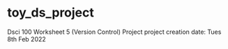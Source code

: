 # toy_ds_project
Dsci 100 Worksheet 5 (Version Control) Project
project creation date: Tues 8th Feb 2022 
